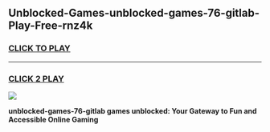 
## Unblocked-Games-unblocked-games-76-gitlab-Play-Free-rnz4k
<h3>
<a href="https://premium76.site?title=unblocked-games-76-gitlab&ref=10A">CLICK TO PLAY</a></h3>
<hr>

<h3>
<a href="https://premium76.site?title=unblocked-games-76-gitlab&ref=10A">CLICK 2 PLAY</a>
  
</h3>

<a href="https://premium76.site?title=unblocked-games-76-gitlab&ref=10A"><img src="https://clearcache.store/games.png"></a>


**unblocked-games-76-gitlab games unblocked: Your Gateway to Fun and Accessible Online Gaming**
